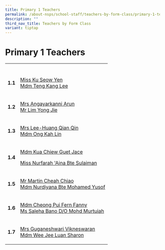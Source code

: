 ```yaml
---
title: Primary 1 Teachers
permalink: /about-nsps/school-staff/teachers-by-form-class/primary-1-teachers/
description: ""
third_nav_title: Teachers by Form Class
variant: tiptap
---
```

<h1>Primary 1 Teachers</h1>
<table style="minWidth: 50px">
<colgroup>
<col>
<col>
</colgroup>
<tbody>
<tr>
<th rowspan="1" colspan="1">
<p></p>
</th>
<th rowspan="1" colspan="1">
<p></p>
</th>
</tr>
<tr>
<td rowspan="1" colspan="1">
<p><strong>1.1</strong>
</p>
</td>
<td rowspan="1" colspan="1">
<p><a href="mailto:ku_seow_yen@schools.gov.sg" rel="noopener noreferrer nofollow" target="_blank">Miss Ku Seow Yen</a>
<br><a href="mailto:teng_kang_lee@schools.gov.sg" rel="noopener noreferrer nofollow" target="_blank">Mdm Teng Kang Lee</a>
</p>
</td>
</tr>
<tr>
<td rowspan="1" colspan="1">
<p><strong>1.2</strong>
</p>
</td>
<td rowspan="1" colspan="1">
<p><a href="mailto:arun_angayarkanni@schools.gov.sg" rel="noopener noreferrer nofollow" target="_blank">Mrs Angayarkanni Arun</a>
<br><a href="mailto:lim_yong_jie@schools.gov.sg" rel="noopener noreferrer nofollow" target="_blank">Mr Lim Yong Jie</a>
</p>
</td>
</tr>
<tr>
<td rowspan="1" colspan="1">
<p><strong>1.3</strong>
</p>
</td>
<td rowspan="1" colspan="1">
<p><a href="mailto:huang_qian_qin@schools.gov.sg" rel="noopener noreferrer nofollow" target="_blank">Mrs Lee-Huang Qian Qin</a>
<br><a href="mailto:shameem_ahamed_ali_khan@schools.gov.sg" rel="noopener noreferrer nofollow" target="_blank">Mdm Ong Kah Lin</a>
</p>
</td>
</tr>
<tr>
<td rowspan="1" colspan="1">
<p><strong>1.4</strong>
</p>
</td>
<td rowspan="1" colspan="1">
<p><a href="mailto:kua_chiew_guet@schools.gov.sg" rel="noopener noreferrer nofollow" target="_blank">Mdm Kua Chiew Guet Jace</a>
</p>
<p><a href="mailto:nurfarahaina_sulaiman@schools.gov.sg" rel="noopener noreferrer nofollow" target="_blank">Miss Nurfarah 'Aina Bte Sulaiman</a>
</p>
</td>
</tr>
<tr>
<td rowspan="1" colspan="1">
<p><strong>1.5</strong>
</p>
</td>
<td rowspan="1" colspan="1">
<p><a href="mailto:martin_cheah_chiao@schools.gov.sg" rel="noopener noreferrer nofollow" target="_blank">Mr Martin Cheah Chiao</a>
<br><a href="mailto:nurdiyana_mohamed_yusof@schools.gov.sg" rel="noopener noreferrer nofollow" target="_blank">Mdm Nurdiyana Bte Mohamed Yusof</a>
</p>
</td>
</tr>
<tr>
<td rowspan="1" colspan="1">
<p><strong>1.6</strong>
</p>
</td>
<td rowspan="1" colspan="1">
<p><a href="mailto:cheong_pui_fern@schools.gov.sg" rel="noopener noreferrer nofollow" target="_blank">Mdm Cheong Pui Fern Fanny</a>
<br><a href="mailto:saleha_bano_mohamed_murtujah@schools.gov.sg" rel="noopener noreferrer nofollow" target="_blank">Ms Saleha Bano D/O Mohd Murtuiah</a>
</p>
</td>
</tr>
<tr>
<td rowspan="1" colspan="1">
<p><strong>1.7</strong>
</p>
</td>
<td rowspan="1" colspan="1">
<p><a href="mailto:guganeshwari_tamil_selvam@schools.gov.sg" rel="noopener noreferrer nofollow" target="_blank">Mrs Guganeshwari Vikneswaran</a>
<br><a href="mailto:wee_jee_luan@schools.gov.sg" rel="noopener noreferrer nofollow" target="_blank">Mdm Wee Jee Luan Sharon</a>
</p>
</td>
</tr>
</tbody>
</table>
<p></p>